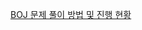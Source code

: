 [BOJ 문제 풀이 방법 및 진행 현황](https://emphasized-payment-26d.notion.site/90e756695644424ab2f8a0b66171f762)
